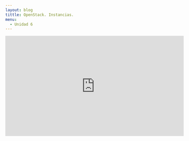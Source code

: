 ```yaml
---
layout: blog
tittle: OpenStack. Instancias.
menu:
  - Unidad 6
---
```

<iframe
    width="560"
    height="315"
    src="https://www.youtube.com/watch?v=XYOme2eNQTg"
    frameborder="0"
    allowfullscreen></iframe>
